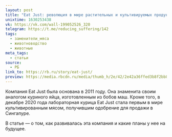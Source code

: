 ```yaml
---
layout: post
title: "Eat Just: революция в мире растительных и культивируемых продуктов"
unixtime: 1630253438
vk: https://vk.com/wall-199052526_320
telegram: https://t.me/reducing_suffering/142
tags:
  - заменители_мяса
  - животноводство
  - животные
meta_tags:
  - статьи
source:
  - РБ
link_to: https://rb.ru/story/eat-just/
preview: https://media.rbcdn.ru/media/thumb_h/2e/42/2e42a36ffed3b8f2bb835cb07969efe1/just-egg.jpg.1480x0_q95.jpg
---
```

Компания Eat Just была основана в 2011 году. Она знаменита своим аналогом куриного яйца, изготовленным из бобов маш. Кроме того, в декабре 2020 года лабораторная курица Eat Just стала первым в мире культивированным мясом, получившим одобрение для продажи в Сингапуре.

В статье — о том, как развивалась эта компания и какие планы у нее на будущее.